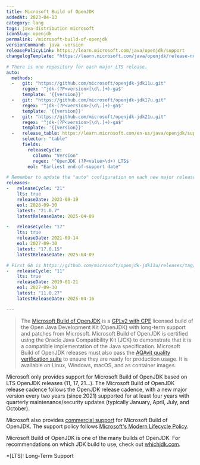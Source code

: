 ```yaml
---
title: Microsoft Build of OpenJDK
addedAt: 2023-04-13
category: lang
tags: java-distribution microsoft
iconSlug: openjdk
permalink: /microsoft-build-of-openjdk
versionCommand: java -version
releasePolicyLink: https://learn.microsoft.com/java/openjdk/support
changelogTemplate: "https://learn.microsoft.com/java/openjdk/release-notes#openjdk-{{'__RELEASE_CYCLE__'|replace:'.',''}}"

# There is one repository for each major LTS release.
auto:
  methods:
  -   git: "https://github.com/microsoft/openjdk-jdk11u.git"
      regex: '^jdk-(?P<version>[\d\.]+)-ga$'
      template: '{{version}}'
  -   git: "https://github.com/microsoft/openjdk-jdk17u.git"
      regex: '^jdk-(?P<version>[\d\.]+)-ga$'
      template: '{{version}}'
  -   git: "https://github.com/microsoft/openjdk-jdk21u.git"
      regex: '^jdk-(?P<version>[\d\.]+)-ga$'
      template: '{{version}}'
  -   release_table: https://learn.microsoft.com/en-us/java/openjdk/support#release-and-servicing-roadmap
      selector: "table"
      fields:
        releaseCycle:
          column: "Version"
          regex: '^OpenJDK (?P<value>\d+) LTS$'
        eol: "Earliest end-of-support date"

# Remember to update the "auto" configuration on each new major release.
releases:
-   releaseCycle: "21"
    lts: true
    releaseDate: 2023-09-19
    eol: 2028-09-30
    latest: "21.0.7"
    latestReleaseDate: 2025-04-09

-   releaseCycle: "17"
    lts: true
    releaseDate: 2021-09-14
    eol: 2027-09-30
    latest: "17.0.15"
    latestReleaseDate: 2025-04-09

# First GA is https://github.com/microsoft/openjdk-jdk11u/releases/tag/jdk-11.0.2-ga
-   releaseCycle: "11"
    lts: true
    releaseDate: 2019-01-21
    eol: 2027-09-30
    latest: "11.0.27"
    latestReleaseDate: 2025-04-16

---
```


> The [Microsoft Build of OpenJDK](https://learn.microsoft.com/java/openjdk/) is a [GPLv2 with CPE](https://openjdk.org/legal/gplv2+ce.html)
> licensed build of the Open Java Development Kit (OpenJDK) with long-term support and patches from
> Microsoft. Microsoft Build of OpenJDK is certified using the Oracle Java Compatibility Kit (JCK)
> to demonstrate that it is a compatible implementation of the Java specification. Microsoft Build
> of OpenJDK releases must also pass the [AQAvit quality verification suite](https://adoptium.net/aqavit/)
> to ensure they are ready for production usage. It is available on Linux, Windows, macOS, and as
> container images.

Microsoft only provides support for Microsoft Build of OpenJDK based on LTS OpenJDK releases (11, 17,
21...). The Microsoft Build of OpenJDK release cadence follows the OpenJDK release cadence, with a
new major version every two years (since 2021) supported for at least four years with quarterly
maintenance/security updates (typically January, April, July, and October).

Microsoft also provides [commercial support](https://learn.microsoft.com/java/openjdk/support#commercial-support)
for Microsoft Build of OpenJDK. The support policy follows [Microsoft's Modern Lifecycle
Policy](https://learn.microsoft.com/lifecycle/policies/modern).

Microsoft Build of OpenJDK is one of the many builds of OpenJDK. For recommendations on which JDK
build to use, check out [whichjdk.com](https://whichjdk.com/#microsoft-build-of-openjdk).

*[LTS]: Long-Term Support
